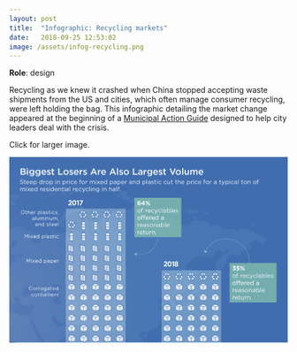 ```yaml
---
layout: post
title:  "Infographic: Recycling markets"
date:   2018-09-25 12:53:02
image: /assets/infog-recycling.png
---
```


**Role**: design

Recycling as we knew it crashed when China stopped accepting waste shipments from the US and cities, which often manage consumer recycling, were left holding the bag. This infographic detailing the market change appeared at the beginning of a [Municipal Action Guide](https://www.nlc.org/resource/rethinking-recycling-how-cities-can-adapt-to-evolving-markets) designed to help city leaders deal with the crisis.


Click for larger image.

[![Recycling Markets Hit By China's New Policy](/assets/infog-recycling.png)](/projects/infog-RecyclingMarket.pdf)

